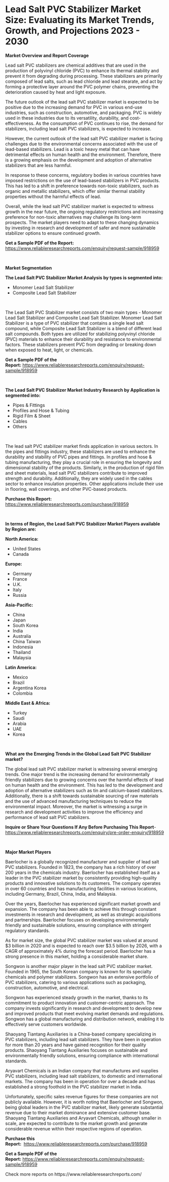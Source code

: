 <p><h1>Lead Salt PVC Stabilizer Market Size: Evaluating its Market Trends, Growth, and Projections 2023 - 2030</h1></p><p><strong>Market Overview and Report Coverage</strong></p>
<p><p>Lead salt PVC stabilizers are chemical additives that are used in the production of polyvinyl chloride (PVC) to enhance its thermal stability and prevent it from degrading during processing. These stabilizers are primarily composed of lead salts, such as lead chloride and lead stearate, and act by forming a protective layer around the PVC polymer chains, preventing the deterioration caused by heat and light exposure.</p><p>The future outlook of the lead salt PVC stabilizer market is expected to be positive due to the increasing demand for PVC in various end-use industries, such as construction, automotive, and packaging. PVC is widely used in these industries due to its versatility, durability, and cost-effectiveness. As the consumption of PVC continues to rise, the demand for stabilizers, including lead salt PVC stabilizers, is expected to increase.</p><p>However, the current outlook of the lead salt PVC stabilizer market is facing challenges due to the environmental concerns associated with the use of lead-based stabilizers. Lead is a toxic heavy metal that can have detrimental effects on human health and the environment. Therefore, there is a growing emphasis on the development and adoption of alternative stabilizers that are less harmful.</p><p>In response to these concerns, regulatory bodies in various countries have imposed restrictions on the use of lead-based stabilizers in PVC products. This has led to a shift in preference towards non-toxic stabilizers, such as organic and metallic stabilizers, which offer similar thermal stability properties without the harmful effects of lead.</p><p>Overall, while the lead salt PVC stabilizer market is expected to witness growth in the near future, the ongoing regulatory restrictions and increasing preference for non-toxic alternatives may challenge its long-term prospects. The market players need to adapt to these changing dynamics by investing in research and development of safer and more sustainable stabilizer options to ensure continued growth.</p></p>
<p><strong>Get a Sample PDF of the Report:</strong> <a href="https://www.reliableresearchreports.com/enquiry/request-sample/918959">https://www.reliableresearchreports.com/enquiry/request-sample/918959</a></p>
<p>&nbsp;</p>
<p><strong>Market Segmentation</strong></p>
<p><strong>The Lead Salt PVC Stabilizer Market Analysis by types is segmented into:</strong></p>
<p><ul><li>Monomer Lead Salt Stabilizer</li><li>Composite Lead Salt Stabilizer</li></ul></p>
<p>&nbsp;</p>
<p><p>The Lead Salt PVC Stabilizer market consists of two main types - Monomer Lead Salt Stabilizer and Composite Lead Salt Stabilizer. Monomer Lead Salt Stabilizer is a type of PVC stabilizer that contains a single lead salt compound, while Composite Lead Salt Stabilizer is a blend of different lead salt compounds. Both types are utilized for stabilizing polyvinyl chloride (PVC) materials to enhance their durability and resistance to environmental factors. These stabilizers prevent PVC from degrading or breaking down when exposed to heat, light, or chemicals.</p></p>
<p><strong>Get a Sample PDF of the Report:</strong>&nbsp;<a href="https://www.reliableresearchreports.com/enquiry/request-sample/918959">https://www.reliableresearchreports.com/enquiry/request-sample/918959</a></p>
<p>&nbsp;</p>
<p><strong>The Lead Salt PVC Stabilizer Market Industry Research by Application is segmented into:</strong></p>
<p><ul><li>Pipes & Fittings</li><li>Profiles and Hose & Tubing</li><li>Rigid Film & Sheet</li><li>Cables</li><li>Others</li></ul></p>
<p>&nbsp;</p>
<p><p>The lead salt PVC stabilizer market finds application in various sectors. In the pipes and fittings industry, these stabilizers are used to enhance the durability and stability of PVC pipes and fittings. In profiles and hose & tubing manufacturing, they play a crucial role in ensuring the longevity and dimensional stability of the products. Similarly, in the production of rigid film and sheet materials, lead salt PVC stabilizers contribute to improved strength and durability. Additionally, they are widely used in the cables sector to enhance insulation properties. Other applications include their use in flooring, wall coverings, and other PVC-based products.</p></p>
<p><strong>Purchase this Report:</strong>&nbsp; <a href="https://www.reliableresearchreports.com/purchase/918959">https://www.reliableresearchreports.com/purchase/918959</a></p>
<p>&nbsp;</p>
<p><strong>In terms of Region, the Lead Salt PVC Stabilizer Market Players available by Region are:</strong></p>
<p>
    <p> <strong> North America: </strong>
        <ul>
            <li>United States</li>
            <li>Canada</li>
        </ul>
        </p> 
    <p> <strong> Europe: </strong>
        <ul>
            <li>Germany</li>
            <li>France</li>
            <li>U.K.</li>
            <li>Italy</li>
            <li>Russia</li>
        </ul>
        </p> 
    <p> <strong> Asia-Pacific: </strong>
        <ul>
            <li>China</li>
            <li>Japan</li>
            <li>South Korea</li>
            <li>India</li>
            <li>Australia</li>
            <li>China Taiwan</li>
            <li>Indonesia</li>
            <li>Thailand</li>
            <li>Malaysia</li>
        </ul>
        </p> 
    <p> <strong> Latin America: </strong>
        <ul>
            <li>Mexico</li>
            <li>Brazil</li>
            <li>Argentina Korea</li>
            <li>Colombia</li>
        </ul>
        </p> 
    <p> <strong> Middle East & Africa: </strong>
        <ul>
            <li>Turkey</li>
            <li>Saudi</li>
            <li>Arabia</li>
            <li>UAE</li>
            <li>Korea</li>
        </ul>
    </p>
    </p>
<p>&nbsp;</p>
<p><strong>What are the Emerging Trends in the Global Lead Salt PVC Stabilizer market?</strong></p>
<p><p>The global lead salt PVC stabilizer market is witnessing several emerging trends. One major trend is the increasing demand for environmentally friendly stabilizers due to growing concerns over the harmful effects of lead on human health and the environment. This has led to the development and adoption of alternative stabilizers such as tin and calcium-based stabilizers. Additionally, there is a shift towards sustainable sourcing of raw materials and the use of advanced manufacturing techniques to reduce the environmental impact. Moreover, the market is witnessing a surge in research and development activities to improve the efficiency and performance of lead salt PVC stabilizers.</p></p>
<p><strong>Inquire or Share Your Questions If Any Before Purchasing This Report</strong>- <a href="https://www.reliableresearchreports.com/enquiry/pre-order-enquiry/918959">https://www.reliableresearchreports.com/enquiry/pre-order-enquiry/918959</a></p>
<p>&nbsp;</p>
<p><strong>Major Market Players</strong></p>
<p><p>Baerlocher is a globally recognized manufacturer and supplier of lead salt PVC stabilizers. Founded in 1823, the company has a rich history of over 200 years in the chemicals industry. Baerlocher has established itself as a leader in the PVC stabilizer market by consistently providing high-quality products and innovative solutions to its customers. The company operates in over 60 countries and has manufacturing facilities in various locations, including Germany, Brazil, China, India, and Malaysia.</p><p>Over the years, Baerlocher has experienced significant market growth and expansion. The company has been able to achieve this through constant investments in research and development, as well as strategic acquisitions and partnerships. Baerlocher focuses on developing environmentally friendly and sustainable solutions, ensuring compliance with stringent regulatory standards.</p><p>As for market size, the global PVC stabilizer market was valued at around $3 billion in 2020 and is expected to reach over $3.5 billion by 2026, with a CAGR of approximately 4% during the forecast period. Baerlocher has a strong presence in this market, holding a considerable market share.</p><p>Songwon is another major player in the lead salt PVC stabilizer market. Founded in 1965, the South Korean company is known for its specialty chemicals and polymer stabilizers. Songwon has an extensive portfolio of PVC stabilizers, catering to various applications such as packaging, construction, automotive, and electrical.</p><p>Songwon has experienced steady growth in the market, thanks to its commitment to product innovation and customer-centric approach. The company invests significantly in research and development to develop new and improved products that meet evolving market demands and regulations. Songwon has a global manufacturing and distribution network, enabling it to effectively serve customers worldwide.</p><p>Shaoyang Tiantang Auxiliaries is a China-based company specializing in PVC stabilizers, including lead salt stabilizers. They have been in operation for more than 20 years and have gained recognition for their quality products. Shaoyang Tiantang Auxiliaries focuses on sustainable and environmentally friendly solutions, ensuring compliance with international standards.</p><p>Aryavart Chemicals is an Indian company that manufactures and supplies PVC stabilizers, including lead salt stabilizers, to domestic and international markets. The company has been in operation for over a decade and has established a strong foothold in the PVC stabilizer market in India.</p><p>Unfortunately, specific sales revenue figures for these companies are not publicly available. However, it is worth noting that Baerlocher and Songwon, being global leaders in the PVC stabilizer market, likely generate substantial revenue due to their market dominance and extensive customer base. Shaoyang Tiantang Auxiliaries and Aryavart Chemicals, although smaller in scale, are expected to contribute to the market growth and generate considerable revenue within their respective regions of operation.</p></p>
<p><strong>Purchase this Report:</strong>&nbsp;&nbsp;<a href="https://www.reliableresearchreports.com/purchase/918959">https://www.reliableresearchreports.com/purchase/918959</a></p>
<p></p>
<p><strong>Get a Sample PDF of the Report:</strong>&nbsp;<a href="https://www.reliableresearchreports.com/enquiry/request-sample/918959">https://www.reliableresearchreports.com/enquiry/request-sample/918959</a></p>
<p>Check more reports on https://www.reliableresearchreports.com/</p>